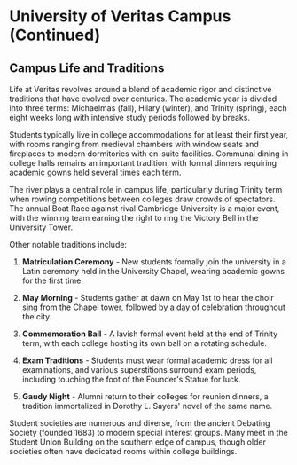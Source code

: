 # University of Veritas Campus (Continued)

## Campus Life and Traditions

Life at Veritas revolves around a blend of academic rigor and distinctive traditions that have evolved over centuries. The academic year is divided into three terms: Michaelmas (fall), Hilary (winter), and Trinity (spring), each eight weeks long with intensive study periods followed by breaks.

Students typically live in college accommodations for at least their first year, with rooms ranging from medieval chambers with window seats and fireplaces to modern dormitories with en-suite facilities. Communal dining in college halls remains an important tradition, with formal dinners requiring academic gowns held several times each term.

The river plays a central role in campus life, particularly during Trinity term when rowing competitions between colleges draw crowds of spectators. The annual Boat Race against rival Cambridge University is a major event, with the winning team earning the right to ring the Victory Bell in the University Tower.

Other notable traditions include:

1. **Matriculation Ceremony** - New students formally join the university in a Latin ceremony held in the University Chapel, wearing academic gowns for the first time.

2. **May Morning** - Students gather at dawn on May 1st to hear the choir sing from the Chapel tower, followed by a day of celebration throughout the city.

3. **Commemoration Ball** - A lavish formal event held at the end of Trinity term, with each college hosting its own ball on a rotating schedule.

4. **Exam Traditions** - Students must wear formal academic dress for all examinations, and various superstitions surround exam periods, including touching the foot of the Founder's Statue for luck.

5. **Gaudy Night** - Alumni return to their colleges for reunion dinners, a tradition immortalized in Dorothy L. Sayers' novel of the same name.

Student societies are numerous and diverse, from the ancient Debating Society (founded 1683) to modern special interest groups. Many meet in the Student Union Building on the southern edge of campus, though older societies often have dedicated rooms within college buildings.
